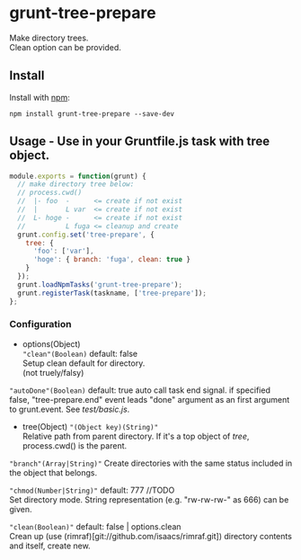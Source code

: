 # grunt-tree-prepare

Make directory trees.  
Clean option can be provided.

## Install

Install with [npm](http://npmjs.org/):

    npm install grunt-tree-prepare --save-dev
    
## Usage - Use in your Gruntfile.js task with tree object.
```js
module.exports = function(grunt) {
  // make directory tree below:
  // process.cwd()
  //  |- foo  -      <= create if not exist
  //  |       L var  <= create if not exist
  //  L- hoge -      <= create if not exist
  //          L fuga <= cleanup and create
  grunt.config.set('tree-prepare', {
    tree: {
      'foo': ['var'],
      'hoge': { branch: 'fuga', clean: true }
    }
  });
  grunt.loadNpmTasks('grunt-tree-prepare');
  grunt.registerTask(taskname, ['tree-prepare']);
};
```

### Configuration
- options(Object)  
`"clean"(Boolean)` default: false  
  Setup clean default for directory.  
  (not truely/falsy)  
  
`"autoDone"(Boolean)` default: true
  auto call task end signal.
  if specified false, "tree-prepare.end" event leads "done" argument 
  as an first argument to grunt.event. See *test/basic.js*.
  
- tree(Object)
`"(Object key)(String)"`  
  Relative path from parent directory. If it's a top object of _tree_, process.cwd() is the parent.  
  
`"branch"(Array|String)"`
  Create directories with the same status included in the object that belongs.  
  
`"chmod(Number|String)"` default: 777  //TODO  
  Set directory mode. String representation (e.g. "rw-rw-rw-" as 666) can be given.  
  
`"clean(Boolean)"` default: false | options.clean  
  Crean up (use (rimraf)[git://github.com/isaacs/rimraf.git]) directory contents and itself, create new.  
  
